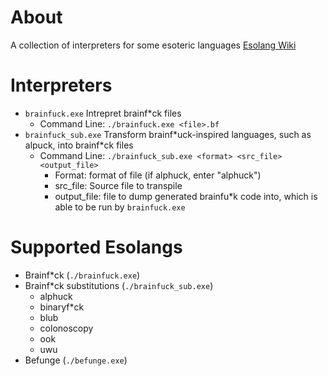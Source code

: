 # About
A collection of interpreters for some esoteric languages
[Esolang Wiki](https://esolangs.org/wiki/Main_Page)

# Interpreters
- `brainfuck.exe`       Intrepret brainf*ck files
    - Command Line: `./brainfuck.exe <file>.bf`
- `brainfuck_sub.exe`   Transform brainf\*uck-inspired languages, such as alpuck, into brainf\*ck files
    - Command Line: `./brainfuck_sub.exe <format> <src_file> <output_file>`
        - Format: format of file (if alphuck, enter "alphuck")
        - src_file: Source file to transpile
        - output_file: file to dump generated brainfu*k code into, which is able to be run by `brainfuck.exe`

# Supported Esolangs
- Brainf\*ck (`./brainfuck.exe`)
- Brainf\*ck substitutions (`./brainfuck_sub.exe`)
    - alphuck
    - binaryf*ck
    - blub
    - colonoscopy
    - ook
    - uwu
- Befunge (`./befunge.exe`)
